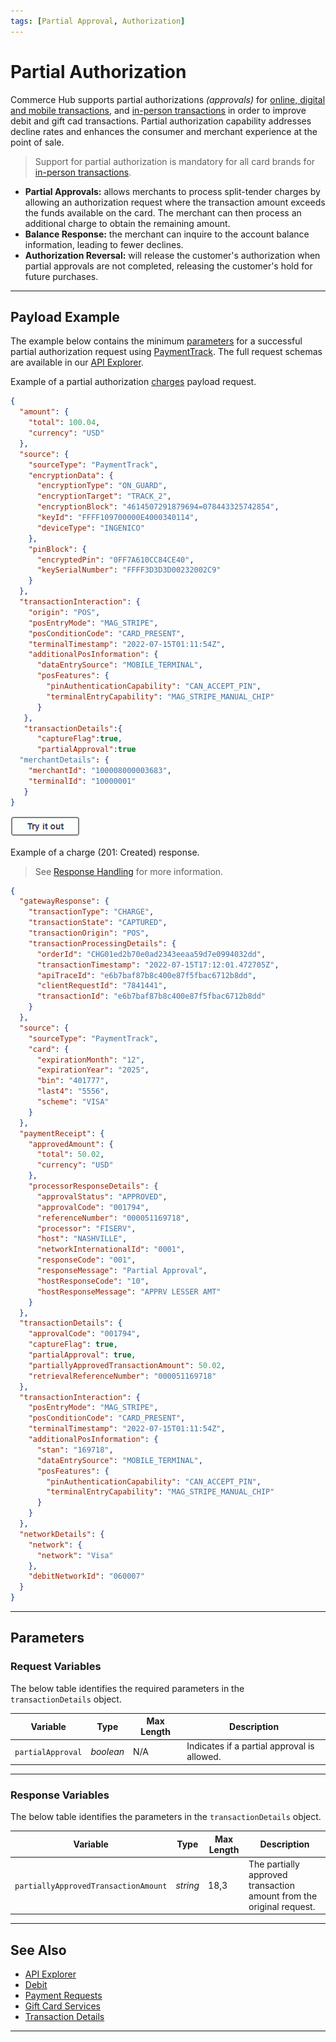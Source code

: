 ```yaml
---
tags: [Partial Approval, Authorization]
---
```


# Partial Authorization

Commerce Hub supports partial authorizations *(approvals)* for [online, digital and mobile transactions](?path=docs/Getting-Started/Getting-Started-Online.md), and [in-person transactions](?path=docs/Getting-Started/Getting-Started-InPerson.md) in order to improve debit and gift cad transactions. Partial authorization capability addresses decline rates and enhances the consumer and merchant experience at the point of sale.

<!-- theme: warning -->
> Support for partial authorization is mandatory for all card brands for [in-person transactions](?path=docs/Getting-Started/Getting-Started-InPerson.md).

- **Partial Approvals:** allows merchants to process split-tender charges by allowing an authorization request where the transaction amount exceeds the funds available on the card. The merchant can then process an additional charge to obtain the remaining amount.
- **Balance Response:** the merchant can inquire to the account balance information, leading to fewer declines.
- **Authorization Reversal:** will release the customer's authorization when partial approvals are not completed, releasing the customer's hold for future purchases.

---

## Payload Example

The example below contains the minimum [parameters](#parameters) for a successful partial authorization request using [PaymentTrack](?path=docs/In-Person/Encrypted-Payments/Track.md). The full request schemas are available in our [API Explorer](../api/?type=post&path=/payments/v1/charges).

<!--
type: tab
titles: Request, Response
-->

Example of a partial authorization [charges](?path=docs/Resources/API-Documents/Payments/Charges.md) payload request.

```json
{
  "amount": {
    "total": 100.04,
    "currency": "USD"
  },
  "source": {
    "sourceType": "PaymentTrack",
    "encryptionData": {
      "encryptionType": "ON_GUARD",
      "encryptionTarget": "TRACK_2",
      "encryptionBlock": "4614507291879694=078443325742854",
      "keyId": "FFFF109700000E4000340114",
      "deviceType": "INGENICO"
    },
    "pinBlock": {
      "encryptedPin": "0FF7A610CC84CE40",
      "keySerialNumber": "FFFF3D3D3D00232002C9"
    }
  },
  "transactionInteraction": {
    "origin": "POS",
    "posEntryMode": "MAG_STRIPE",
    "posConditionCode": "CARD_PRESENT",
    "terminalTimestamp": "2022-07-15T01:11:54Z",
    "additionalPosInformation": {
      "dataEntrySource": "MOBILE_TERMINAL",
      "posFeatures": {
        "pinAuthenticationCapability": "CAN_ACCEPT_PIN",
        "terminalEntryCapability": "MAG_STRIPE_MANUAL_CHIP"
      }
   },
   "transactionDetails":{
      "captureFlag":true,
      "partialApproval":true
  "merchantDetails": {
    "merchantId": "100008000003683",
    "terminalId": "10000001"
   }
}
```

[![Try it out](../../../../assets/images/button.png)](../api/?type=post&path=/payments/v1/charges)

<!--
type: tab
-->

Example of a charge (201: Created) response.

<!-- theme: info -->
> See [Response Handling](?path=docs/Resources/Guides/Response-Codes/Response-Handling.md) for more information.

```json
{
  "gatewayResponse": {
    "transactionType": "CHARGE",
    "transactionState": "CAPTURED",
    "transactionOrigin": "POS",
    "transactionProcessingDetails": {
      "orderId": "CHG01ed2b70e0ad2343eeaa59d7e0994032dd",
      "transactionTimestamp": "2022-07-15T17:12:01.472705Z",
      "apiTraceId": "e6b7baf87b8c400e87f5fbac6712b8dd",
      "clientRequestId": "7841441",
      "transactionId": "e6b7baf87b8c400e87f5fbac6712b8dd"
    }
  },
  "source": {
    "sourceType": "PaymentTrack",
    "card": {
      "expirationMonth": "12",
      "expirationYear": "2025",
      "bin": "401777",
      "last4": "5556",
      "scheme": "VISA"
    }
  },
  "paymentReceipt": {
    "approvedAmount": {
      "total": 50.02,
      "currency": "USD"
    },
    "processorResponseDetails": {
      "approvalStatus": "APPROVED",
      "approvalCode": "001794",
      "referenceNumber": "000051169718",
      "processor": "FISERV",
      "host": "NASHVILLE",
      "networkInternationalId": "0001",
      "responseCode": "001",
      "responseMessage": "Partial Approval",
      "hostResponseCode": "10",
      "hostResponseMessage": "APPRV LESSER AMT"
    }
  },
  "transactionDetails": {
    "approvalCode": "001794",
    "captureFlag": true,
    "partialApproval": true,
    "partiallyApprovedTransactionAmount": 50.02,
    "retrievalReferenceNumber": "000051169718"
  },
  "transactionInteraction": {
    "posEntryMode": "MAG_STRIPE",
    "posConditionCode": "CARD_PRESENT",
    "terminalTimestamp": "2022-07-15T01:11:54Z",
    "additionalPosInformation": {
      "stan": "169718",
      "dataEntrySource": "MOBILE_TERMINAL",
      "posFeatures": {
        "pinAuthenticationCapability": "CAN_ACCEPT_PIN",
        "terminalEntryCapability": "MAG_STRIPE_MANUAL_CHIP"
      }
    }
  },
  "networkDetails": {
    "network": {
      "network": "Visa"
    },
    "debitNetworkId": "060007"
  }
}
```

<!-- type: tab-end -->

---

## Parameters

### Request Variables

<!--
type: tab
titles: transactionDetails
-->

The below table identifies the required parameters in the `transactionDetails` object.

| Variable | Type | Max Length | Description |
| -------- | -- | -------------| --------- |
| `partialApproval` | *boolean* | N/A | Indicates if a partial approval is allowed.|

<!-- type: tab-end -->

---

### Response Variables

<!--
type: tab
titles: transactionDetails
-->

The below table identifies the parameters in the `transactionDetails` object.

| Variable | Type | Max Length | Description |
| -------- | -- | -------------| --------- |
| `partiallyApprovedTransactionAmount` | *string* | 18,3 | The partially approved transaction amount from the original request. |

<!-- type: tab-end -->

---

## See Also

- [API Explorer](../api/?type=post&path=/payments/v1/charges)
- [Debit](?path=docs/Resources/Guides/Debit/Debit.md)
- [Payment Requests](?path=docs/Resources/API-Documents/Payments/Payments.md)
- [Gift Card Services](?path=docs/Resources/Guides/Payment-Sources/Gift-Card.md)
- [Transaction Details](?path=docs/Resources/Master-Data/Transaction-Details.md)

---
